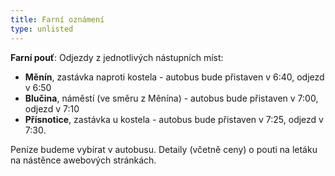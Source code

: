 ```yaml
---
title: Farní oznámení
type: unlisted
---
```

**Farní pouť**: Odjezdy z jednotlivých nástupních míst:
- **Měnín**, zastávka naproti kostela - autobus bude přistaven v 6:40, odjezd v 6:50
- **Blučina**, náměstí (ve směru z Měnína) - autobus bude přistaven v 7:00, odjezd v 7:10
- **Přísnotice**, zastávka u kostela - autobus bude přistaven v 7:25, odjezd v 7:30.

Peníze budeme vybírat v autobusu. Detaily (včetně ceny) o pouti na letáku na nástěnce awebových stránkách.